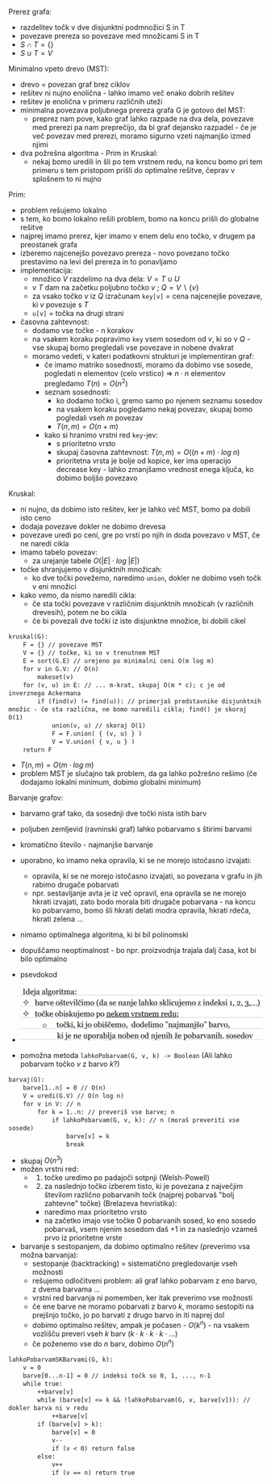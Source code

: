 Prerez grafa:
- razdelitev točk v dve disjunktni podmnožici S in T
- povezave prereza so povezave med množicami S in T
- $S \cap T = \{\}$
- $S \cup T = V$

Minimalno vpeto drevo (MST):
- drevo = povezan graf brez ciklov
- rešitev ni nujno enolična - lahko imamo več enako dobrih rešitev
- rešitev je enolična v primeru različnih uteži
- minimalna povezava poljubnega prereza grafa G je gotovo del MST:
	- preprez nam pove, kako graf lahko razpade na dva dela, povezave med prerezi pa nam preprečijo, da bi graf dejansko razpadel - če je več povezav med prerezi, moramo sigurno vzeti najmanjšo izmed njimi
- dva požrešna algoritma - Prim in Kruskal:
	- nekaj bomo uredili in šli po tem vrstnem redu, na koncu bomo pri tem primeru s tem pristopom prišli do optimalne rešitve, čeprav v splošnem to ni nujno

Prim:
- problem rešujemo lokalno
- s tem, ko bomo lokalno rešili problem, bomo na koncu prišli do globalne rešitve
- najprej imamo prerez, kjer imamo v enem delu eno točko, v drugem pa preostanek grafa
- izberemo najcenejšo povezavo prereza - novo povezano točko prestavimo na levi del prereza in to ponavljamo
- implementacija:
	- množico $V$ razdelimo na dva dela: $V = T \cup U$
	- v $T$ dam na začetku poljubno točko $v$ ; $Q = V \backslash \{v\}$
	- za vsako točko $v$ iz $Q$ izračunam `key[v]` = cena najcenejše povezave, ki $v$ povezuje s $T$
	- `u[v]` = točka na drugi strani
- časovna zahtevnost:
	- dodamo vse točke - n korakov
	- na vsakem koraku popravimo `key` vsem sosedom od $v$, ki so v $Q$ - vse skupaj bomo pregledali vse povezave in nobene dvakrat
	- moramo vedeti, v kateri podatkovni strukturi je implementiran graf:
		- če imamo matriko sosednosti, moramo da dobimo vse sosede, pogledati n elementov (celo vrstico) => $n \cdot n$ elementov pregledamo $T(n) = O(n^2)$
		- seznam sosednosti:
			- ko dodamo točko i, gremo samo po njenem seznamu sosedov
			- na vsakem koraku pogledamo nekaj povezav, skupaj bomo pogledali vseh $m$ povezav
			- $T(n, m) = O(n + m)$
		- kako si hranimo vrstni red `key`-jev:
			- s prioritetno vrsto
			- skupaj časovna zahtevnost: $T(n, m) = O((n + m) \cdot log\;n)$
			- prioritetna vrsta je bolje od kopice, ker ima operacijo decrease key - lahko zmanjšamo vrednost enega ključa, ko dobimo boljšo povezavo

Kruskal:
- ni nujno, da dobimo isto rešitev, ker je lahko več MST, bomo pa dobili isto ceno
- dodaja povezave dokler ne dobimo drevesa
- povezave uredi po ceni, gre po vrsti po njih in doda povezavo v MST, če ne naredi cikla
- imamo tabelo povezav:
	- za urejanje tabele $O(|E| \cdot log\;|E|)$
- točke shranjujemo v disjunktnih množicah:
	- ko dve točki povežemo, naredimo `union`, dokler ne dobimo vseh točk v eni množici
- kako vemo, da nismo naredili cikla:
	- če sta točki povezave v različnim disjunktnih množicah (v različnih drevesih), potem ne bo cikla
	- če bi povezali dve točki iz iste disjunktne množice, bi dobili cikel
```
kruskal(G):
	F = {} // povezave MST
	V = {} // točke, ki so v trenutnem MST
	E = sort(G.E) // urejeno po minimalni ceni O(m log m)
	for v in G.V: // O(n)
		makeset(v)
	for (v, u) in E: // ... m-krat, skupaj O(m * c); c je od inverznega Ackermana
		if (find(v) != find(u)): // primerjaš predstavnike disjunktnih množic - če sta različna, ne bomo naredili cikla; find() je skoraj O(1)
			union(v, u) // skoraj O(1)
			F = F.union( { (v, u) } )
			V = V.union( { v, u } )
	return F
```
- $T(n, m) = O(m \cdot log\;m)$
- problem MST je slučajno tak problem, da ga lahko požrešno rešimo (če dodajamo lokalni minimum, dobimo globalni minimum)

Barvanje grafov:
- barvamo graf tako, da sosednji dve točki nista istih barv
- poljuben zemljevid (ravninski graf) lahko pobarvamo s štirimi barvami
- kromatično število - najmanjše barvanje
- uporabno, ko imamo neka opravila, ki se ne morejo istočasno izvajati:
	- opravila, ki se ne morejo istočasno izvajati, so povezana v grafu in jih rabimo drugače pobarvati
	- npr. sestavljanje avta je iz več opravil, ena opravila se ne morejo hkrati izvajati, zato bodo morala biti drugače pobarvana - na koncu ko pobarvamo, bomo šli hkrati delati modra opravila, hkrati rdeča, hkrati zelena ...
- nimamo optimalnega algoritma, ki bi bil polinomski
- dopuščamo neoptimalnost - bo npr. proizvodnja trajala dalj časa, kot bi bilo optimalno
- psevdokod
- ![500](../../Images3/Pasted%20image%2020250520101343.png)

- pomožna metoda `lahkoPobarvam(G, v, k) -> Boolean` (Ali lahko pobarvam točko $v$ z barvo $k$?)
```
barvaj(G):
	barve[1..n] = 0 // O(n)
	V = uredi(G.V) // O(n log n)
	for v in V: // n
		for k = 1..n: // preveriš vse barve; n
			if lahkoPobarvam(G, v, k): // n (moraš preveriti vse sosede)
				barve[v] = k
				break
```
- skupaj $O(n^3)$
- možen vrstni red:
	- 1. točke uredimo po padajoči sotpnji (Welsh-Powell)
	- 2. za naslednjo točko izberem tisto, ki je povezana z največjim številom različno pobarvanih točk (najprej pobarvaš "bolj zahtevne" točke) (Brelazeva hevristika):
		- naredimo max prioritetno vrsto
		- na začetko imajo vse točke 0 pobarvanih sosed, ko eno sosedo pobarvaš, vsem njenim sosedom daš +1 in za naslednjo vzameš prvo iz prioritetne vrste
- barvanje s sestopanjem, da dobimo optimalno rešitev (preverimo vsa možna barvanja):
	- sestopanje (backtracking) = sistematično pregledovanje vseh možnosti
	- rešujemo odločitveni problem: ali graf lahko pobarvam z eno barvo, z dvema barvama ...
	- vrstni red barvanja ni pomemben, ker itak preverimo vse možnosti
	- če ene barve ne moramo pobarvati z barvo $k$, moramo sestopiti na prejšnjo točko, jo po barvati z drugo barvo in iti naprej dol
	- dobimo optimalno rešitev, ampak je počasen - $O(k^n)$ - na vsakem vozlišču preveri vseh $k$ barv ($k \cdot k \cdot k \cdot k \cdot ...$)
	- če poženemo vse do $n$ barv, dobimo $O(n^n)$

```
lahkoPobarvamSKBarvami(G, k):
	v = 0
	barve[0...n-1] = 0 // indeksi točk so 0, 1, ..., n-1
	while true:
		++barve[v]
		while (barve[v] <= k && !lahkoPobarvam(G, v, barve[v])): // dokler barva ni v redu
			++barve[v]
		if (barve[v] > k):
			barve[v] = 0
			v--
			if (v < 0) return false
		else:
			v++
			if (v == n) return true
```